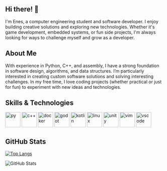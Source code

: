 ## Hi there! 👋

I'm Enes, a computer engineering student and software developer. I enjoy building creative solutions and exploring new technologies. Whether it's game development, embedded systems, or fun side projects, I'm always looking for ways to challenge myself and grow as a developer.

## About Me

With experience in Python, C++, and assembly, I have a strong foundation in software design, algorithms, and data structures. I’m particularly interested in creating custom software solutions and solving interesting challenges. In my free time, I love coding projects (whether practical or just for fun) to experiment with new ideas and technologies.

## Skills & Technologies

<img alt="py" src="https://www.svgrepo.com/show/452091/python.svg" width="48" height="48" /> <img alt="c++" src="https://www.svgrepo.com/show/373528/cpp3.svg" width="48" height="48" /> <img alt="docker" src="https://www.svgrepo.com/show/452192/docker.svg" width="48" height="48" /> <img alt="godot" src="https://www.svgrepo.com/show/373641/godot.svg" width="48" height="48" /> <img alt="kotlin" src="https://www.svgrepo.com/show/373728/kotlin.svg" width="48" height="48" /> <img alt="linux" src="https://www.svgrepo.com/show/448236/linux.svg" width="48" height="48" /> <img alt="unity" src="https://www.svgrepo.com/show/394534/unity.svg" width="48" height="48" /> <img alt="vim" src="https://www.svgrepo.com/show/354516/vim.svg" width="48" height="48" /> <img alt="vscode" src="https://www.svgrepo.com/show/374171/vscode.svg" width="48" height="48" /> 

## GitHub Stats

[![Top Langs](https://github-readme-stats.vercel.app/api/top-langs/?username=enesbaytekin&layout=compact&theme=dark)](https://github.com/anuraghazra/github-readme-stats)

![GitHub Stats](https://github-readme-stats.vercel.app/api?username=EnesBaytekin&show_icons=true&count_private=true&theme=radical)
